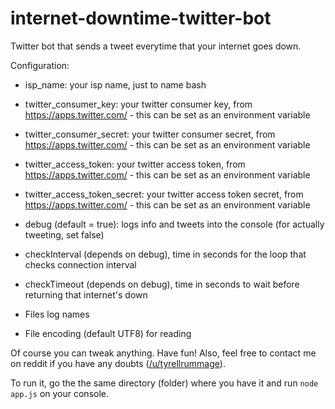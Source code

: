 # internet-downtime-twitter-bot
Twitter bot that sends a tweet everytime that your internet goes down.

Configuration:

- isp_name: your isp name, just to name bash
- twitter_consumer_key: your twitter consumer key, from https://apps.twitter.com/ - this can be set as an environment variable
- twitter_consumer_secret: your twitter consumer secret, from https://apps.twitter.com/ - this can be set as an environment variable
- twitter_access_token: your twitter access token, from https://apps.twitter.com/ - this can be set as an environment variable
- twitter_access_token_secret: your twitter access token secret, from https://apps.twitter.com/ - this can be set as an environment variable
- debug (default = true): logs info and tweets into the console (for actually tweeting, set false)
- checkInterval (depends on debug), time in seconds for the loop that checks connection interval
- checkTimeout (depends on debug), time in seconds to wait before returning that internet's down

- Files log names
- File encoding (default UTF8) for reading

Of course you can tweak anything. Have fun!
Also, feel free to contact me on reddit if you have any doubts ([/u/tyrellrummage](https://www.reddit.com/u/tyrellrummage)).

To run it, go the the same directory (folder) where you have it and run `node app.js` on your console.
